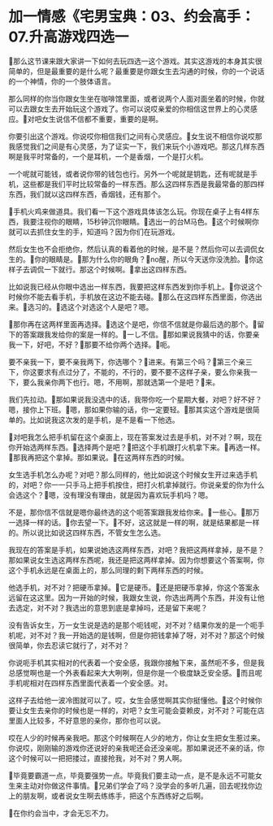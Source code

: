 # 加一情感《宅男宝典：03、约会高手：07.升高游戏四选一

🎼那么这节课来跟大家讲一下如何去玩四选一这个游戏。其实这游戏的本身其实很简单的，但是最重要的是什么呢？最重要是你跟女生去沟通的时候，你的一个说话的一个神情，你的一个肢体语言。

那么同样的你当你跟女生坐在咖啡馆里面，或者说两个人面对面坐着的时候，你就可以去跟女生去开始玩这个游戏了。你可以说哎亲爱的你相信这世界上的心灵感应。🎼对吧女生说信不信都不重要，重要的是啊。

你要引出这个游戏。你说哎你相信我们之间有心灵感应。🎼女生说不相信你说哎那我感觉我们之间是有心灵感，为了证实一下，我们来玩个小游戏吧。那这几样东西啊是我平时常备的，一个是耳机，一个是香烟，一个是打火机。

一个呢就可能钱，或者说你带的钱包也行。另外一个呢就是钥匙，还有呢就是手机，这些都是我们平时比较常备的一样东西。那么这四样东西是我最常备的那四样东西，我们就以这四样东西，香烟钱，还有那个。

🎼手机火鸡来做道具。我们看一下这个游戏具体该怎么玩。你现在桌子上有4样东西，我要注视你的眼睛，15秒钟沉你眼睛。🎼选出一的台M马色。🎼这个时候啊你就可以去抓住女生的手，知道吗？因为你们在玩游戏。

然后女生也不会拒绝你，然后认真的看着他的时候，是不是？然后你可以去调侃女生的。🎼你的眼睛是。🎼那为什么你的眼角？🎼no醒，所以今天送你没洗脸。🎼你这样子去调侃一下就行。那这个时候啊。🎼拿出这四样东西。

比如说我已经从你眼中选出一样东西，我要把这样东西发到你手机上。🎼你说这个时候你不能去看手机，手机放在这边不能去碰。🎼那么在这四样东西里面，你选出来。🎼选习的。🎼选这个对选这个人是吧？嗯。

🎼那你再在这两样里面再选择。🎼选这个是吧，你信不信就是你最后选的那个。🎼留下的答案跟我发给你的案是一样的。🎼一し不信。🎼那如果说我猜中的话，你要亲我一下，好吧，不好？🎼那要不给你两个选择。🎼呃。

要不亲我一下，要不亲我两下，你选哪个？🎼进来。有第三个吗？🎼第三个亲三下，你这要求有点过分了，不能的，不行的，要不要不这样子亲，要么你亲我一下，要么我亲你两下也行。嗯，不用啊，那就选第一个是吧？🎼来。

我们先拉动。🎼那如果说我没选中的话，我带你吃一个星期大餐，对吧？好不好？嗯，接你上下班。🎼嗯，那如果你输的话，你一定要轻。🎼那其实这个游戏是很简单的。比如说我这次发的是手机，是不是看一下他选。

🎼对吧我怎么把手机留在这个桌面上，现在答案发过去是手机，对不对？啊，现在你开始选两样东西。🎼选择两个是吧？🎼把这个手机跟打火机拿下来。🎼再选一样。🎼那我再把这个拿掉。那如果说。🎼在这两样东西的时候。

女生选手机怎么办呢？对吧？那么同样的，他比如说这个时候女生开过来选手机的，对吧？你一一只手马上把手机按住，把打火机拿掉就行。你说亲爱的你为什么会选这个？🎼嗯，没有理没有理由，就是因为喜欢玩手机吗？嗯。

不是，那你信不信就是嗯你最终选的这个呃答案跟我发给你来。🎼一些心。🎼那万一选择一样的话。🎼你去望一下。🎼不好，这这就是一样的啊，就是结果都是一样的。所以说比如说这四样东西，不管女生怎么选。

我现在的答案是手机，如果说她选这两样东西，对吧？我把这两样拿掉，是不是？那如果说女生选这两样东西呢，我还是把这两样拿掉。因为你想要这个答案啊，你这个手机永远是在桌面上的，那么同理的剩下两样东西的时候。

他选手机，对不对？把硬币拿掉。🎼它是硬币。🎼还是把硬币拿掉，你这个答案永远留在这这里。因为一开始的时候，我跟女生说，你选出两两个东西，并没有让他去选定，对不对？我选出的意思到底是拿掉吗，还是留下来呢？

没有告诉女生，万一女生说是选的是那个呃钱呢，对不对？结果你发的是一个呃手机呢，对不对？我一开始选的是钱啊，但是你把钱拿掉了呀，对不对？那这个时候很简单，你去忍读它就行了，对不对？

你说呃手机其实相对的代表着一个安全感，我跟你接触下来，虽然呃不多，但是我总感觉啊也是一个外表看起来大大咧咧，但是你是一个极度缺乏安全感。🎼而且呢手机呢相对在四样东西里面代表着一个安全感。对。

这样子去给他一波冷图就可以了。哎，女生会感觉啊其实你挺懂他。🎼这个时候你要让女生去亲你的时候也是一样的，对吧？女生可能会耍赖皮，对不对？可能在店里面人比较多，不好意思的亲你，那你也可以说。

哎在人少的时候再亲我吧。那这个时候啊在人少的地方，你让女生把女生惹过来。你说哎，刚刚输的游戏你还说好的亲我呢还会还没亲呢。那如果说还不亲的话，你这个时候可以一把把搂过，直接抢我，对不对？男人啊。

🎼毕竟要霸道一点，毕竟要强势一点。毕竟我们要主动一点，是不是永远不可能女生来主动对你做这件事情。🎼兄弟们学会了吗？没学会的多听几遍，回去呢找你边上的朋友啊，或者说女生啊去练练手，把这个东西练好之后啊。

🎼在你约会当中，才会无忘不力。